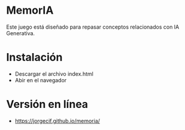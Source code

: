 # MemorIA 
Este juego está diseñado para repasar conceptos relacionados con IA Generativa.

# Instalación
- Descargar el archivo index.html
- Abir en el navegador

# Versión en línea
- https://jorgecif.github.io/memoria/

